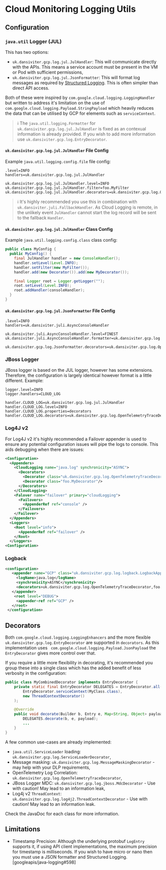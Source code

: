 # Cloud Monitoring Logging Utils #

## Configuration ##

### `java.util` Logger (JUL) ###

This has two options:
* `uk.dansiviter.gcp.log.jul.JulHandler`: This will communicate directly with the APIs. This means a service account must be present in the VM or Pod with sufficient permissions,
* `uk.dansiviter.gcp.log.jul.JsonFormatter`: This will format log messages as required by [Structured Logging](https://cloud.google.com/logging/docs/structured-logging). This is often simpler than direct API access.

Both of these were inspired by `com.google.cloud.logging.LoggingHandler` but written to address it's limitation on the use of `com.google.cloud.logging.Payload.StringPayload` which heavily reduces the data that can be utilised by GCP for elements such as `serviceContext`.

> :information_source: The `java.util.logging.Formatter` for `uk.dansiviter.gcp.log.jul.JulHandler` is fixed as an contexual information is already provided. If you wish to add more information use `uk.dansiviter.gcp.log.EntryDecorator`.

#### `uk.dansiviter.gcp.log.jul.JulHandler` File Config ####

Example `java.util.logging.config.file` file config:

```
.level=INFO
handlers=uk.dansiviter.gcp.log.jul.JulHandler

uk.dansiviter.gcp.log.jul.JulHandler.level=INFO
uk.dansiviter.gcp.log.jul.JulHandler.filter=foo.MyFilter
uk.dansiviter.gcp.log.jul.JulHandler.decorators=uk.dansiviter.gcp.log.OpenTelemetryTraceDecorator,foo.MyDecorator
```

> :information_source: It's highly recommended you use this in combination with `uk.dansiviter.juli.FallbackHandler`. As Cloud Logging is remote, in the unlikely event `JulHandler` cannot start the log record will be sent to the fallback `Handler`.

#### `uk.dansiviter.gcp.log.jul.JulHandler` Class Config ####

Example `java.util.logging.config.class` class config:

```java
public class MyConfig {
  public MyConfig() {
    final JulHandler handler = new ConsoleHandler();
    handler.setLevel(Level.INFO);
    handler.setFilter(new MyFilter());
    handler.add(new Decorator()).add(new MyDecorator());

    final Logger root = Logger.getLogger("");
    root.setLevel(Level.INFO);
    root.addHandler(consoleHandler);
  }
}
```

#### `uk.dansiviter.gcp.log.jul.JsonFormatter` File Config ####

```
.level=INFO
handlers=uk.dansiviter.juli.AsyncConsoleHandler

uk.dansiviter.juli.AsyncConsoleHandler.level=FINEST
uk.dansiviter.juli.AsyncConsoleHandler.formatter=uk.dansiviter.gcp.log.JsonFormatter

uk.dansiviter.gcp.log.JsonFormatter.decorators=uk.dansiviter.gcp.log.OpenTelemetryTraceDecorator
```

### JBoss Logger ###

JBoss logger is based on the JUL logger, however has some extensions. Therefore, the configuration is largely identical however format is a little different. Example:

```
logger.level=INFO
logger.handlers=CLOUD_LOG

handler.CLOUD_LOG=uk.dansiviter.gcp.log.jul.JulHandler
handler.CLOUD_LOG.level=INFO
handler.CLOUD_LOG.properties=decorators
handler.CLOUD_LOG.decorators=uk.dansiviter.gcp.log.OpenTelemetryTraceDecorator,foo.MyDecorator
```

### Log4J v2 ###

For Log4J v2 it's highly recommended a Failover appender is used to ensure any potential configuration issues will pipe the logs to console. This aids debugging when there are issues:

```xml
<Configuration>
  <Appenders>
    <CloudLogging name="java.log" synchronicity="ASYNC">
      <Decorators>
        <Decorator class="uk.dansiviter.gcp.log.OpenTelemetryTraceDecorator"/>
        <Decorator class="foo.MyDecorator"/>
      </Decorators>
    </CloudLogging>
    <Falover name="failover" primary="cloudLogging">
      <Failovers>
        <AppenderRef ref="console" />
      </Failovers>
    </Failover>
  </Appenders>
  <Loggers>
    <Root level="info">
      <AppenderRef ref="failover" />
    </Root>
  </Loggers>
<Configuration>
```

### Logback ###

```xml
<configuration>
   <appender name="GCP" class="uk.dansiviter.gcp.log.logback.LogbackAppender">
     <logName>java.log</logName>
     <synchronicity>ASYNC</synchronicity>
     <decorators>uk.dansiviter.gcp.log.OpenTelemetryTraceDecorator,foo.MyDecorator</decorators>
   </appender>
    <root level="DEBUG">
     <appender-ref ref="GCP" />
   </root>
 </configuration>
```

## Decorators ##

Both `com.google.cloud.logging.LoggingEnhancers` and the more flexible `uk.dansiviter.gcp.log.EntryDecorator` are supported in `decorators`. As this implementation uses ` com.google.cloud.logging.Payload.JsonPayload` the `EntryDecorator` gives more control over that.

If you require a little more flexibility in decorating, it's recommended you group these into a single class which has the added benefit of less verbosity in the configuration:

```java
public class MyCombinedDecorator implements EntryDecorator {
	private static final EntryDecorator DELEGATES = EntryDecorator.all(
		EntryDecorator.serviceContext(MyClass.class),
		new ThreadContextDecorator()
	);

	@Override
	public void decorate(Builder b, Entry e, Map<String, Object> payload) {
		DELEGATES.decorate(b, e, payload);
		...
	}
}
```

A few common use-cases are already implemented:

* `java.util.ServiceLoader` loading: `uk.dansiviter.gcp.log.ServiceLoaderDecorator`,
* Message masking: `uk.dansiviter.gcp.log.MessageMaskingDecorator` - may help with your DLP requirements,
* OpenTelemetry Log Correlation: `uk.dansiviter.gcp.log.OpenTelemetryTraceDecorator`,
* JBoss Logger MDC: `uk.dansiviter.gcp.log.jboss.MdcDecorator` - Use with caution! May lead to an information leak,
* Log4j v2 `ThreadContext`: `uk.dansiviter.gcp.log.log4j2.ThreadContextDecorator` - Use with caution! May lead to an information leak.

Check the JavaDoc for each class for more information.


## Limitations

* Timestamp Precision: Although the underlying protobuf `LogEntry` supports it, if using API client implementations, the maximum precision for timestamp is milliseconds. If you wish to have micro or nano then you must use a JSON formatter and Structured Logging. [googleapis/java-logging#598]
